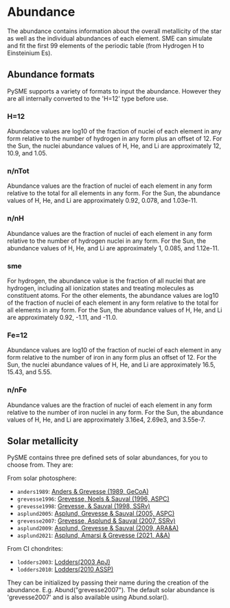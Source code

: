 # Abundance

The abundance contains information about the overall
metallicity of the star as well as the individual
abundances of each element.
SME can simulate and fit the first 99 elements of
the periodic table (from Hydrogen H to Einsteinium Es).

## Abundance formats

PySME supports a variety of formats to input the abundance.
However they are all internally converted to the 'H=12'
type before use.

### H=12

Abundance values are log10 of the fraction of nuclei of
each element in any form relative to the number of hydrogen
in any form plus an offset of 12. For the Sun, the nuclei
abundance values of H, He, and Li are approximately 12,
10.9, and 1.05.

### n/nTot
Abundance values are the fraction of nuclei
of each element in any form relative to the total for all
elements in any form. For the Sun, the abundance values of
H, He, and Li are approximately 0.92, 0.078, and 1.03e-11.

### n/nH
Abundance values are the fraction of nuclei
of each element in any form relative to the number of
hydrogen nuclei in any form. For the Sun, the abundance
values of H, He, and Li are approximately 1, 0.085, and
1.12e-11.

### sme
For hydrogen, the abundance value is the fraction of all
nuclei that are hydrogen, including all ionization states
and treating molecules as constituent atoms. For the other
elements, the abundance values are log10 of the fraction of
nuclei of each element in any form relative to the total for
all elements in any form. For the Sun, the abundance values
of H, He, and Li are approximately 0.92, -1.11, and -11.0.

### Fe=12
Abundance values are log10 of the fraction of nuclei of
each element in any form relative to the number of iron
in any form plus an offset of 12. For the Sun, the nuclei
abundance values of H, He, and Li are approximately 16.5,
15.43, and 5.55.

### n/nFe
Abundance values are the fraction of nuclei
of each element in any form relative to the number of
iron nuclei in any form. For the Sun, the abundance
values of H, He, and Li are approximately 3.16e4, 2.69e3, and
3.55e-7.

## Solar metallicity


PySME contains three pre defined sets of solar abundances,
for you to choose from. They are:

From solar photosphere:
- `anders1989`: [Anders & Grevesse (1989, GeCoA)](https://ui.adsabs.harvard.edu/abs/1989GeCoA..53..197A)
- `grevesse1996`: [Grevesse, Noels & Sauval (1996, ASPC)](https://ui.adsabs.harvard.edu/abs/1996ASPC...99..117G)
- `grevesse1998`: [Grevesse, & Sauval (1998, SSRv)](https://ui.adsabs.harvard.edu/abs/1998SSRv...85..161G) 
- `asplund2005`: [Asplund, Grevesse & Sauval (2005, ASPC)](https://ui.adsabs.harvard.edu/abs/2005ASPC..336...25A)
- `grevesse2007`: [Grevesse, Asplund & Sauval (2007, SSRv)](https://ui.adsabs.harvard.edu/abs/2007SSRv..130..105G)
- `asplund2009`: [Asplund, Grevesse & Sauval (2009, ARA&A)](https://ui.adsabs.harvard.edu/abs/2009ARA&A..47..481A)
- `asplund2021`: [Asplund, Amarsi & Grevesse (2021, A&A)](https://ui.adsabs.harvard.edu/abs/2021A&A...653A.141A)

From CI chondrites:
- `lodders2003`: [Lodders(2003 ApJ)](https://ui.adsabs.harvard.edu/abs/2003ApJ...591.1220L)
- `lodders2010`: [Lodders(2010 ASSP)](https://ui.adsabs.harvard.edu/abs/2010ASSP...16..379L)

They can be initialized by passing their name during the
creation of the abundance. E.g. Abund("grevesse2007").
The default solar abundance is 'grevesse2007' and is also
available using Abund.solar().

